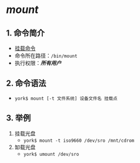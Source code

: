# *mount*

## 1. 命令简介

- <u>挂载命令</u>
- 命令所在路径：`/bin/mount`
- 执行权限：***所有用户***

## 2. 命令语法

- `york$ mount [-t 文件系统] 设备文件名 挂载点`

## 3. 举例

1. 挂载光盘
    - `york$ mount -t iso9660 /dev/sro /mnt/cdrom`
2. 缷载光盘
    - `york$ umount /dev/sro`